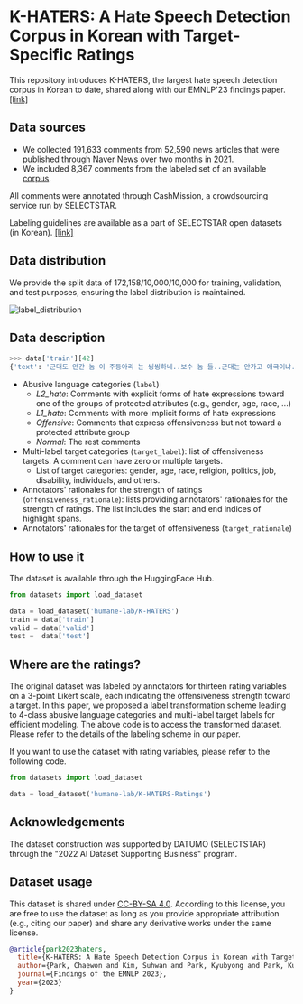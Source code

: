 # K-HATERS: A Hate Speech Detection Corpus in Korean with Target-Specific Ratings

This repository introduces K-HATERS, the largest hate speech detection corpus in Korean to date, shared along with our EMNLP'23 findings paper. [[link]](https://arxiv.org/abs/2310.15439)

## Data sources

- We collected 191,633 comments from 52,590 news articles that were published through Naver News over two months in 2021.
- We included 8,367 comments from the labeled set of an available [corpus](https://github.com/kocohub/korean-hate-speech).

All comments were annotated through CashMission, a crowdsourcing service run by SELECTSTAR. 

Labeling guidelines are available as a part of SELECTSTAR open datasets (in Korean). [[link]](https://open.selectstar.ai/ko/?page_id=5948)

## Data distribution

We provide the split data of 172,158/10,000/10,000 for training, validation, and test purposes, ensuring the label distribution is maintained.

![label_distribution](https://github.com/ssu-humane/K-HATERS/assets/76468616/d08aa6df-923c-4fcf-88ae-c322d39acbed)<br>

## Data description

```python
>>> data['train'][42]
{'text': '군대도 안간 놈 이 주둥아리 는 씽씽하네..보수 놈 들..군대는 안가고 애국이냐..#@이름#,#@이름#,', 'label': '1_hate', 'target_label': ['political'], 'offensiveness_rationale': [[7, 8], [11, 15], [27, 28]], 'target_rationale': [[24, 26], [46, 51], [52, 57]]}
```

- Abusive language categories (```label```)
  + *L2_hate*: Comments with explicit forms of hate expressions toward one of the groups of protected attributes (e.g., gender, age, race, ...)
  + *L1_hate*: Comments with more implicit forms of hate expressions
  + *Offensive*: Comments that express offensiveness but not toward a protected attribute group
  + *Normal*: The rest comments
- Multi-label target categories (```target_label```): list of offensiveness targets. A comment can have zero or multiple targets.
  + List of target categories: gender, age, race, religion, politics, job, disability, individuals, and others.
- Annotators' rationales for the strength of ratings (```offensiveness_rationale```): lists providing annotators' rationales for the strength of ratings. The list includes the start and end indices of highlight spans.
- Annotators' rationales for the target of offensiveness (```target_rationale```)

## How to use it
The dataset is available through the HuggingFace Hub. 

```python
from datasets import load_dataset

data = load_dataset('humane-lab/K-HATERS')
train = data['train']
valid = data['valid']
test =  data['test']
```

## Where are the ratings?
The original dataset was labeled by annotators for thirteen rating variables on a 3-point Likert scale, each indicating the offensiveness strength toward a target.
In this paper, we proposed a label transformation scheme leading to 4-class abusive language categories and multi-label target labels for efficient modeling.
The above code is to access the transformed dataset. Please refer to the details of the labeling scheme in our paper.

If you want to use the dataset with rating variables, please refer to the following code.
```python
from datasets import load_dataset

data = load_dataset('humane-lab/K-HATERS-Ratings')
```

## Acknowledgements

The dataset construction was supported by DATUMO (SELECTSTAR) through the "2022 AI Dataset Supporting Business" program.

## Dataset usage

This dataset is shared under [CC-BY-SA 4.0](https://creativecommons.org/licenses/by-sa/4.0/deed.en).
According to this license, you are free to use the dataset as long as you provide appropriate attribution (e.g., citing our paper) and share any derivative works under the same license.

```bibtex
@article{park2023haters,
  title={K-HATERS: A Hate Speech Detection Corpus in Korean with Target-Specific Ratings},
  author={Park, Chaewon and Kim, Suhwan and Park, Kyubyong and Park, Kunwoo},
  journal={Findings of the EMNLP 2023},
  year={2023}
}
```



